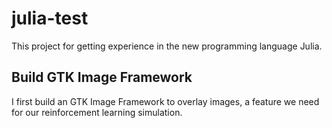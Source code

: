 # julia-test

This project for getting experience in the new programming language Julia.

## Build GTK Image Framework

I first build an GTK Image Framework to overlay images, a feature we need for our reinforcement learning simulation.
